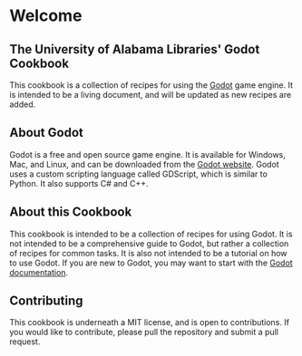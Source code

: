 # Welcome

## The University of Alabama Libraries' Godot Cookbook

This cookbook is a collection of recipes for using the [Godot](https://godotengine.org/) game engine. It is intended to be a living document, and will be updated as new recipes are added.

## About Godot

Godot is a free and open source game engine. It is available for Windows, Mac, and Linux, and can be downloaded from the [Godot website](https://godotengine.org/). Godot uses a custom scripting language called GDScript, which is similar to Python. It also supports C# and C++.

## About this Cookbook

This cookbook is intended to be a collection of recipes for using Godot. It is not intended to be a comprehensive guide to Godot, but rather a collection of recipes for common tasks. It is also not intended to be a tutorial on how to use Godot. If you are new to Godot, you may want to start with the [Godot documentation](https://docs.godotengine.org/en/stable/).

## Contributing

This cookbook is underneath a MIT license, and is open to contributions. If you would like to contribute, please pull the repository and submit a pull request.

